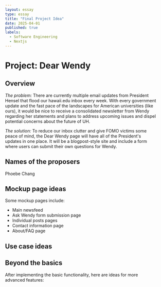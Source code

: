 ```yaml
---
layout: essay
type: essay
title: "Final Project Idea"
date: 2025-04-01
published: true
labels:
  - Software Engineering
  - Nextjs
---
```


# Project: Dear Wendy

## Overview 
*The problem:* There are currently multiple email updates from President Hensel that flood our hawaii.edu inbox every week. With every government update and the fast pace of the landscapes for American universities (like ours), it would be nice to receive a consolidated newsletter from Wendy regarding her statements and plans to address upcoming issues and dispel potential concerns about the future of UH.

*The solution:* To reduce our inbox clutter and give FOMO victims some peace of mind, the Dear Wendy page will have all of the President's updates in one place. It will be a blogpost-style site and include a form where users can submit their own questions for Wendy.

## Names of the proposers
Phoebe Chang


## Mockup page ideas
Some mockup pages include:

- Main newsfeed
- Ask Wendy form submission page
- Individual posts pages
- Contact information page
- About/FAQ page


## Use case ideas



## Beyond the basics
After implementing the basic functionality, here are ideas for more advanced features:

